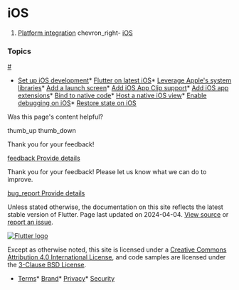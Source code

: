 iOS
===

1. [Platform integration](/platform-integration) chevron\_right- [iOS](/platform-integration/ios)

### Topics

[#](#topics)

* [Set up iOS development](/platform-integration/ios/setup)* [Flutter on latest iOS](/platform-integration/ios/ios-latest)* [Leverage Apple's system libraries](/platform-integration/ios/apple-frameworks)* [Add a launch screen](/platform-integration/ios/launch-screen)* [Add iOS App Clip support](/platform-integration/ios/ios-app-clip)* [Add iOS app extensions](/platform-integration/ios/app-extensions)* [Bind to native code](/platform-integration/ios/c-interop)* [Host a native iOS view](/platform-integration/ios/platform-views)* [Enable debugging on iOS](/platform-integration/ios/ios-debugging)* [Restore state on iOS](/platform-integration/ios/restore-state-ios)

Was this page's content helpful?

thumb\_up thumb\_down

Thank you for your feedback!

 [feedback Provide details](https://github.com/flutter/website/issues/new?template=1_page_issue.yml&&page-url=https://docs.flutter.dev/platform-integration/ios/&page-source=https://github.com/flutter/website/tree/main/src/content/platform-integration/ios/index.md)

Thank you for your feedback! Please let us know what we can do to improve.

 [bug\_report Provide details](https://github.com/flutter/website/issues/new?template=1_page_issue.yml&&page-url=https://docs.flutter.dev/platform-integration/ios/&page-source=https://github.com/flutter/website/tree/main/src/content/platform-integration/ios/index.md)

Unless stated otherwise, the documentation on this site reflects the latest stable version of Flutter. Page last updated on 2024-04-04. [View source](https://github.com/flutter/website/tree/main/src/content/platform-integration/ios/index.md) or [report an issue](https://github.com/flutter/website/issues/new?template=1_page_issue.yml&&page-url=https://docs.flutter.dev/platform-integration/ios/&page-source=https://github.com/flutter/website/tree/main/src/content/platform-integration/ios/index.md "Report an issue with this page").

[![Flutter logo](/assets/images/branding/flutter/logo+text/horizontal/white.svg)](https://flutter.dev)

Except as otherwise noted, this site is licensed under a [Creative Commons Attribution 4.0 International License](https://creativecommons.org/licenses/by/4.0/), and code samples are licensed under the [3-Clause BSD License](https://opensource.org/licenses/BSD-3-Clause).

* [Terms](/tos "Terms of use")* [Brand](/brand "Brand usage guidelines")* [Privacy](https://policies.google.com/privacy "Privacy policy")* [Security](/security "Security philosophy and practices")

   